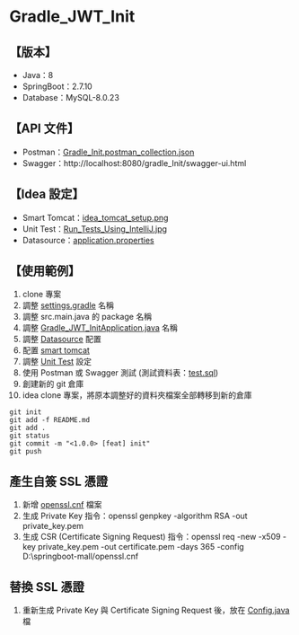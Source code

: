# Gradle_JWT_Init

## 【版本】

* Java：8
* SpringBoot：2.7.10
* Database：MySQL-8.0.23

## 【API 文件】

* Postman：[Gradle_Init.postman_collection.json](__doc%2FGradle_Init.postman_collection.json)
* Swagger：http://localhost:8080/gradle_Init/swagger-ui.html

## 【Idea 設定】

* Smart Tomcat：[idea_tomcat_setup.png](__doc%2Fidea_tomcat_setup.png)
* Unit Test：[Run_Tests_Using_IntelliJ.jpg](__doc%2FRun_Tests_Using_IntelliJ.jpg)
* Datasource：[application.properties](src%2Fmain%2Fresources%2Fapplication.properties)

## 【使用範例】
1. clone 專案
3. 調整 [settings.gradle](settings.gradle) 名稱
4. 調整 src.main.java 的 package 名稱
5. 調整 [Gradle_JWT_InitApplication.java](src%2Fmain%2Fjava%2Fcom%2Fhao%2FGradle_JWT_Init%2FGradle_JWT_InitApplication.java) 名稱
6. 調整 [Datasource](src%2Fmain%2Fresources%2Fapplication.properties) 配置
7. 配置 [smart tomcat](__doc%2Fidea_tomcat_setup.png)
8. 調整 [Unit Test](__doc%2FRun_Tests_Using_IntelliJ.jpg) 設定
9. 使用 Postman 或 Swagger 測試 (測試資料表：[test.sql](__doc%2Fsql%2Ftest.sql))
10. 創建新的 git 倉庫
11. idea clone 專案，將原本調整好的資料夾檔案全部轉移到新的倉庫
```text
git init
git add -f README.md
git add .
git status
git commit -m "<1.0.0> [feat] init"
git push
```   

## 產生自簽 SSL 憑證
1. 新增 [openssl.cnf](openssl.cnf) 檔案
2. 生成 Private Key 指令：openssl genpkey -algorithm RSA -out private_key.pem
3. 生成 CSR (Certificate Signing Request) 指令：openssl req -new -x509 -key private_key.pem -out certificate.pem -days
   365 -config D:\springboot-mall/openssl.cnf

## 替換 SSL 憑證
1. 重新生成 Private Key 與 Certificate Signing Request 後，放在 [Config.java](src%2Fmain%2Fjava%2Fcom%2Fhao%2FGradle_JWT_Init%2Fconfig%2FConfig.java) 檔